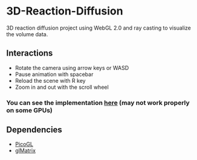 # 3D-Reaction-Diffusion

3D reaction diffusion project using WebGL 2.0 and ray casting to visualize the volume data.

## Interactions

* Rotate the camera using arrow keys or WASD
* Pause animation with spacebar
* Reload the scene with R key
* Zoom in and out with the scroll wheel

### You can see the implementation [here](https://pedroravaglia.github.io/3D-Reaction-Diffusion/) (may not work properly on some GPUs)

## Dependencies

* [PicoGL](https://github.com/tsherif/picogl.js)
* [glMatrix](https://github.com/toji/gl-matrix)
